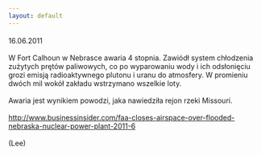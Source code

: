```yaml
---
layout: default
---
```


<!--77--><p style="margin: 0px 0px 18px; font-size: 18px; font-family: Helvetica;">
<div>16.06.2011</div><div><br></div>W Fort Calhoun w Nebrasce awaria 4 stopnia. Zawiódł system chłodzenia zużytych prętów paliwowych, co po wyparowaniu wody i ich odsłonięciu grozi emisją radioaktywnego plutonu i uranu do atmosfery. W promieniu dwóch mil wokół zakładu wstrzymano wszelkie loty.<div><br></div><div>Awaria jest wynikiem powodzi, jaka nawiedziła rejon rzeki Missouri.</div><div><br></div><div><a href="http://www.businessinsider.com/faa-closes-airspace-over-flooded-nebraska-nuclear-power-plant-2011-6" title="Nebraska Power Plant" target="">http://www.businessinsider.com/faa-closes-airspace-over-flooded-nebraska-nuclear-power-plant-2011-6</a><br></div><div><br></div><div>(Lee)</div><div><br></div><div><br></div><div><br></div></p>